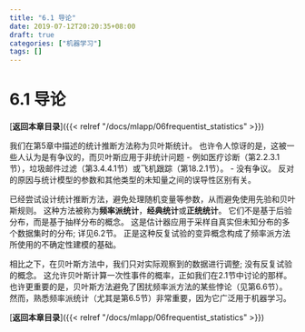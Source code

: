 ```yaml
---
title: "6.1 导论"
date: 2019-07-12T20:20:35+08:00
draft: true
categories: ["机器学习"]
tags: []
---
```


# 6.1 导论

[**返回本章目录**]({{< relref "/docs/mlapp/06frequentist_statistics" >}})

我们在第5章中描述的统计推断方法称为贝叶斯统计。 也许令人惊讶的是，这被一些人认为是有争议的，而贝叶斯应用于非统计问题 - 例如医疗诊断（第2.2.3.1节），垃圾邮件过滤（第3.4.4.1节）或飞机跟踪（第18.2.1节）。 - 没有争议。 反对的原因与统计模型的参数和其他类型的未知量之间的误导性区别有关。

已经尝试设计统计推断方法，避免处理随机变量等参数，从而避免使用先验和贝叶斯规则。 这种方法被称为**频率派统计**，**经典统计**或**正统统计**。 它们不是基于后验分布，而是基于抽样分布的概念。 这是估计器应用于采样自真实但未知分布的多个数据集时的分布; 详见6.2节。 正是这种反复试验的变异概念构成了频率派方法所使用的不确定性建模的基础。

相比之下，在贝叶斯方法中，我们只对实际观察到的数据进行调整; 没有反复试验的概念。 这允许贝叶斯计算一次性事件的概率，正如我们在2.1节中讨论的那样。 也许更重要的是，贝叶斯方法避免了困扰频率派方法的某些悖论（见第6.6节）。 然而，熟悉频率派统计（尤其是第6.5节）非常重要，因为它广泛用于机器学习。

[**返回本章目录**]({{< relref "/docs/mlapp/06frequentist_statistics" >}})

